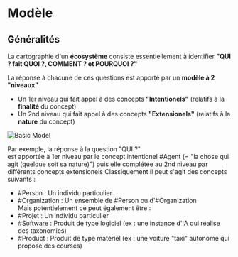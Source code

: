 Modèle
==

Généralités
-
La cartographie d'un __écosystème__ consiste essentiellement à identifier __"QUI ? fait QUOI ?, COMMENT ? et POURQUOI ?"__

La réponse à chacune de ces questions est apporté par un __modèle à 2 "niveaux"__
* Un 1er niveau qui fait appel à des concepts __"Intentionels"__ (relatifs à la __finalité__ du concept)
* Un 2nd niveau qui fait appel à des concepts __"Extensionels"__ (relatifs à la __nature__ du concept)

![Basic Model](https://github.com/iPlumb3r/EntangledBootstrap_Topincs/blob/master/images/BasicModel.png)


Par exemple, la réponse à la question "QUI ?"   
est apportée à 1er niveau par le concept intentionel #Agent (= "la chose qui agit (quelque soit sa nature)")
puis elle complétée au 2nd niveau par différents concepts extensionels
Classiquement il peut s'agit des concepts suivants :
* #Person : Un individu particulier   
* #Organization : Un ensemble de #Person ou d'#Organization   
Mais potentielement ce peut également être :   
* #Projet : Un individu particulier   
* #Software : Produit de type logiciel (ex : une instance d'IA qui réalise des taxonomies)   
* #Product : Produit de type matériel (ex : une voiture "taxi" autonome qui propose des courses)   
